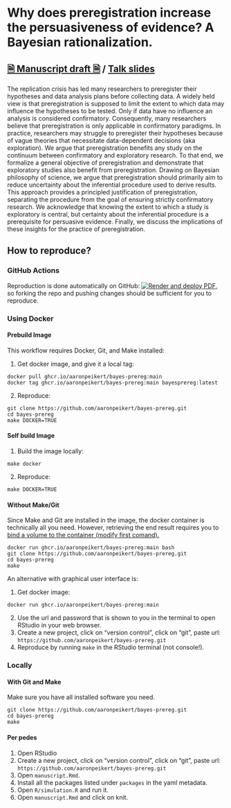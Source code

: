 
<!-- README.md is generated from README.Rmd. Please edit that file -->

# Why does preregistration increase the persuasiveness of evidence? A Bayesian rationalization.

## [🗎 Manuscript draft 🗎](https://aaronpeikert.github.io/bayes-prereg/manuscript.pdf) / [Talk slides](https://aaronpeikert.github.io/bayes-prereg/presentation.html)

The replication crisis has led many researchers to preregister their
hypotheses and data analysis plans before collecting data. A widely held
view is that preregistration is supposed to limit the extent to which
data may influence the hypotheses to be tested. Only if data have no
influence an analysis is considered confirmatory. Consequently, many
researchers believe that preregistration is only applicable in
confirmatory paradigms. In practice, researchers may struggle to
preregister their hypotheses because of vague theories that necessitate
data-dependent decisions (aka exploration). We argue that
preregistration benefits any study on the continuum between confirmatory
and exploratory research. To that end, we formalize a general objective
of preregistration and demonstrate that exploratory studies also benefit
from preregistration. Drawing on Bayesian philosophy of science, we
argue that preregistration should primarily aim to reduce uncertainty
about the inferential procedure used to derive results. This approach
provides a principled justification of preregistration, separating the
procedure from the goal of ensuring strictly confirmatory research. We
acknowledge that knowing the extent to which a study is exploratory is
central, but certainty about the inferential procedure is a prerequisite
for persuasive evidence. Finally, we discuss the implications of these
insights for the practice of preregistration.

## How to reproduce?

### GitHub Actions

Reproduction is done automatically on GitHub: [![Render and deploy
PDF](https://github.com/aaronpeikert/bayes-prereg/actions/workflows/render-n-deploy-pdf.yml/badge.svg)](https://github.com/aaronpeikert/bayes-prereg/actions/workflows/render-n-deploy-pdf.yml),
so forking the repo and pushing changes should be sufficient for you to
reproduce.

### Using Docker

#### Prebuild Image

This workflow requires Docker, Git, and Make installed:

1.  Get docker image, and give it a local tag:

<!-- -->

    docker pull ghcr.io/aaronpeikert/bayes-prereg:main
    docker tag ghcr.io/aaronpeikert/bayes-prereg:main bayesprereg:latest

2.  Reproduce:

<!-- -->

    git clone https://github.com/aaronpeikert/bayes-prereg.git
    cd bayes-prereg
    make DOCKER=TRUE

#### Self build Image

1.  Build the image locally:

<!-- -->

    make docker

2.  Reproduce:

<!-- -->

    make DOCKER=TRUE

#### Without Make/Git

Since Make and Git are installed in the image, the docker container is
technically all you need. However, retrieving the end result requires
you to [bind a volume to the container (modify first
comand).](https://docs.docker.com/storage/volumes/)

    docker run ghcr.io/aaronpeikert/bayes-prereg:main bash
    git clone https://github.com/aaronpeikert/bayes-prereg.git
    cd bayes-prereg
    make

An alternative with graphical user interface is:

1.  Get docker image:

<!-- -->

    docker run ghcr.io/aaronpeikert/bayes-prereg:main

2.  Use the url and password that is shown to you in the terminal to
    open RStudio in your web browser.
3.  Create a new project, click on “version control”, click on “git”,
    paste url: `https://github.com/aaronpeikert/bayes-prereg.git`
4.  Reproduce by running `make` in the RStudio terminal (not console!).

### Locally

#### With Git and Make

Make sure you have all installed software you need.

    git clone https://github.com/aaronpeikert/bayes-prereg.git
    cd bayes-prereg
    make

#### Per pedes

1.  Open RStudio
2.  Create a new project, click on “version control”, click on “git”,
    paste url: `https://github.com/aaronpeikert/bayes-prereg.git`
3.  Open `manuscript.Rmd`.
4.  Install all the packages listed under `packages` in the yaml
    metadata.
5.  Open `R/simulation.R` and run it.
6.  Open `manuscript.Rmd` and click on knit.
